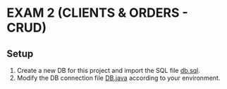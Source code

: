 # EXAM 2 (CLIENTS & ORDERS - CRUD)

## Setup

1. Create a new DB for this project and import the SQL file [db.sql](db/db.sql).
2. Modify the DB connection file [DB.java](app/src/main/java/connection/DB.java) according to your environment.
